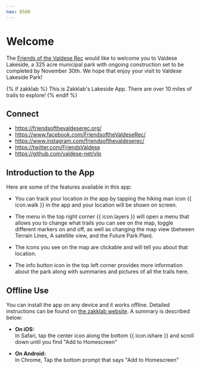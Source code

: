 ```yaml
---
nav: B500
---
```


# Welcome

The [Friends of the Valdese Rec][link-fvr] would like to welcome you to Valdese Lakeside, a 325 acre municipal park with ongoing construction set to be completed by November 30th. We hope that enjoy your visit to Valdese Lakeside Park!

{% if zakklab %}
This is Zakklab's Lakeside App. There are over 10 miles of trails to explore!
{% endif %}

## Connect

- https://friendsofthevaldeserec.org/
- https://www.facebook.com/FriendsoftheValdeseRec/
- https://www.instagram.com/friendsofthevaldeserec/
- https://twitter.com/FriendsValdese
- https://github.com/valdese-net/vlp


## Introduction to the App

Here are some of the features available in this app:

- You can track your location in the app by tapping the hiking man icon {{ icon.walk }}
in the app and your location will be shown on screen.

- The menu in the top right corner {{ icon.layers }} will open a menu that allows you to
change what trails you can see on the map, toggle different markers on and off, as well as changing
the map view (between Terrain Lines, A satellite view, and the Future Park Plan).

- The icons you see on the map are clickable and will tell you about that location.

- The info button icon in the top left corner provides more information about the park
along with summaries and pictures of all the trails here.

## Offline Use

You can install the app on any device and it works offline. Detailed instructions can be found
on [the zakklab website][link-zakklab]. A summary is described below:

- **On iOS:**\
In Safari, tap the center icon along the bottom {{ icon.ishare }}
and scroll down until you find "Add to Homescreen"

- **On Android:**\
In Chrome, Tap the bottom prompt that says "Add to Homescreen"

[link-fvr]: https://friendsofthevaldeserec.org
[link-zakklab]: https://zakklab.valdese.info/vlp/smart-install/
